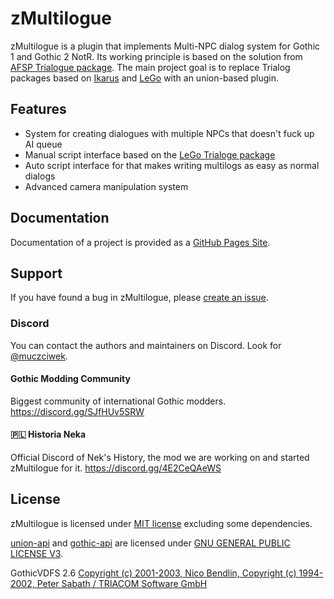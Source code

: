 # zMultilogue
zMultilogue is a plugin that implements Multi-NPC dialog system for Gothic 1 and Gothic 2 NotR. Its working principle is based on the solution from [AFSP Trialogue package](https://github.com/Bad-Scientists/AF-Script-Packet/blob/main/Standalone-Packages/G12-Trialogue/trialogue.d). The main project goal is to replace Trialog packages based on [Ikarus](https://github.com/Lehona/Ikarus) and [LeGo](https://github.com/Lehona/LeGo/tree/dev) with an union-based plugin.

## Features
* System for creating dialogues with multiple NPCs that doesn't fuck up AI queue
* Manual script interface based on the [LeGo Trialoge package](https://github.com/Lehona/LeGo/blob/dev/Trialoge.d)
* Auto script interface for that makes writing multilogs as easy as normal dialogs
* Advanced camera manipulation system

## Documentation
Documentation of a project is provided as a [GitHub Pages Site](https://silver-ore-team.github.io/zMultilogue/).

## Support

If you have found a bug in zMultilogue, please [create an issue](https://github.com/Silver-Ore-Team/zMultilogue/issues/new).

### Discord

You can contact the authors and maintainers on Discord. 
Look for [@muczciwek](https://discordapp.com/users/667438896594026517).

#### Gothic Modding Community

Biggest community of international Gothic modders.
https://discord.gg/SJfHUv5SRW

#### 🇵🇱 Historia Neka

Official Discord of Nek's History, the mod we are working on and started zMultilogue for it.
https://discord.gg/4E2CeQAeWS


## License

zMultilogue is licensed under [MIT license](LICENSE) excluding some dependencies.

[union-api](https://gitlab.com/union-framework/union-api) and [gothic-api](https://gitlab.com/union-framework/gothic-api) are licensed under [GNU GENERAL PUBLIC LICENSE V3](https://gitlab.com/union-framework/union-api/blob/main/LICENSE).


GothicVDFS 2.6 [Copyright (c) 2001-2003, Nico Bendlin, Copyright (c) 1994-2002, Peter Sabath / TRIACOM Software GmbH](vdf/License.txt)